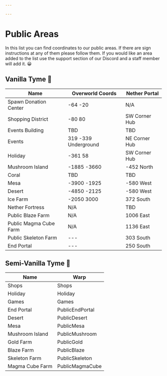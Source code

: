 ```yaml
---

---
```


# Public Areas

In this list you can find coordinates to our public areas. If there are sign instructions at any of them please follow them. If you would like an area added to the list use the support section of our Discord and a staff member will add it. 😀

## Vanilla Tyme 🍦

| Name                   | Overworld Coords     | Nether Portal |
| ---------------------- | -------------------- | ------------- |
| Spawn Donation Center  | -64 -20              | N/A           |
| Shopping District      | -80 80               | SW Corner Hub |
| Events Building        | TBD                  | TBD           |
| Events                 | 319 -339 Underground | NE Corner Hub |
| Holiday                | -361 58              | SW Corner Hub |
| Mushroom Island        | -1885 -3660          | -452 North    |
| Coral                  | TBD                  | TBD           |
| Mesa                   | -3900 -1925          | -580 West     |
| Desert                 | -4850 -2125          | -580 West     |
| Ice Farm               | -2050 3000           | 372 South     |
| Nether Fortress        | N/A                  | TBD           |
| Public Blaze Farm      | N/A                  | 1006 East     |
| Public Magma Cube Farm | N/A                  | 1136 East     |
| Public Skeleton Farm   | ---                  | 303 South     |
| End Portal             | ---                  | 250 South     |

## Semi-Vanilla Tyme 🍨

| Name            | Warp            |
| --------------- | --------------- |
| Shops           | Shops           |
| Holiday         | Holiday         |
| Games           | Games           |
| End Portal      | PublicEndPortal |
| Desert          | PublicDesert    |
| Mesa            | PublicMesa      |
| Mushroom Island | PublicMushroom  |
| Gold Farm       | PublicGold      |
| Blaze Farm      | PublicBlaze     |
| Skeleton Farm   | PublicSkeleton  |
| Magma Cube Farm | PublicMagmaCube |
